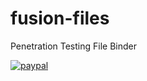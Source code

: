 # fusion-files
Penetration Testing File Binder

[![paypal](https://i.imgur.com/438WYhb.png)](https://www.paypal.com/cgi-bin/webscr?cmd=_s-xclick&hosted_button_id=J8ZS6X9PEZD7L)
